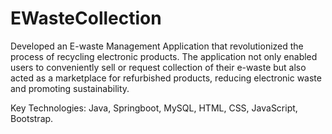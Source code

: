 # EWasteCollection
Developed an E-waste Management Application that revolutionized the process of recycling
electronic products.
The application not only enabled users to conveniently sell or request collection of their e-waste
but also acted as a marketplace for refurbished products, reducing electronic waste and
promoting sustainability.

Key Technologies: Java, Springboot, MySQL, HTML, CSS, JavaScript, Bootstrap.
